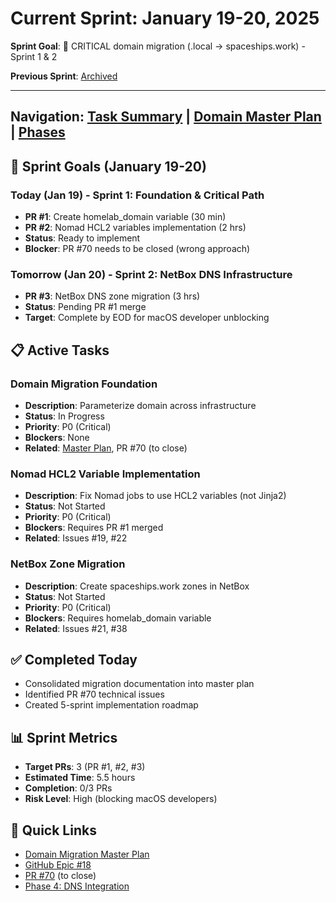 # Current Sprint: January 19-20, 2025

**Sprint Goal**: 🚨 CRITICAL domain migration (.local → spaceships.work) - Sprint 1 & 2

**Previous Sprint**: [Archived](./completed/2025-01.md)

---

## Navigation: [Task Summary](./task-summary.md) | [Domain Master Plan](./domain-migration-master-plan.md) | [Phases](./phases/)

## 🎯 Sprint Goals (January 19-20)

### Today (Jan 19) - Sprint 1: Foundation & Critical Path
- **PR #1**: Create homelab_domain variable (30 min)
- **PR #2**: Nomad HCL2 variables implementation (2 hrs)
- **Status**: Ready to implement
- **Blocker**: PR #70 needs to be closed (wrong approach)

### Tomorrow (Jan 20) - Sprint 2: NetBox DNS Infrastructure
- **PR #3**: NetBox DNS zone migration (3 hrs)
- **Status**: Pending PR #1 merge
- **Target**: Complete by EOD for macOS developer unblocking

## 📋 Active Tasks

### Domain Migration Foundation
- **Description**: Parameterize domain across infrastructure
- **Status**: In Progress
- **Priority**: P0 (Critical)
- **Blockers**: None
- **Related**: [Master Plan](./domain-migration-master-plan.md), PR #70 (to close)

### Nomad HCL2 Variable Implementation
- **Description**: Fix Nomad jobs to use HCL2 variables (not Jinja2)
- **Status**: Not Started
- **Priority**: P0 (Critical)
- **Blockers**: Requires PR #1 merged
- **Related**: Issues #19, #22

### NetBox Zone Migration
- **Description**: Create spaceships.work zones in NetBox
- **Status**: Not Started
- **Priority**: P0 (Critical)
- **Blockers**: Requires homelab_domain variable
- **Related**: Issues #21, #38

## ✅ Completed Today

- Consolidated migration documentation into master plan
- Identified PR #70 technical issues
- Created 5-sprint implementation roadmap

## 📊 Sprint Metrics

- **Target PRs**: 3 (PR #1, #2, #3)
- **Estimated Time**: 5.5 hours
- **Completion**: 0/3 PRs
- **Risk Level**: High (blocking macOS developers)

## 🔗 Quick Links

- [Domain Migration Master Plan](./domain-migration-master-plan.md)
- [GitHub Epic #18](https://github.com/basher83/andromeda-orchestration/issues/18)
- [PR #70](https://github.com/basher83/andromeda-orchestration/pull/70) (to close)
- [Phase 4: DNS Integration](./phases/phase-4-dns-integration.md)
